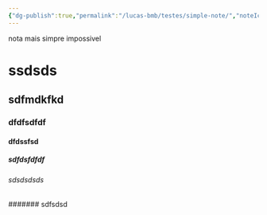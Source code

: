 ```yaml
---
{"dg-publish":true,"permalink":"/lucas-bmb/testes/simple-note/","noteIcon":"","created":"2025-10-23T01:48:14.542-03:00"}
---
```




nota mais simpre impossivel

# ssdsds

## sdfmdkfkd
### dfdfsdfdf
#### dfdssfsd
##### sdfdsfdfdf

###### sdsdsdsds

####### sdfsdsd